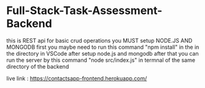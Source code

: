 # Full-Stack-Task-Assessment-Backend
this is REST api for basic crud operations
you MUST setup NODE.JS AND MONGODB first
you maybe  need to run this command "npm install" in the in the directory in VSCode after setup node.js and mongodb
after that you can run the server by this command "node src/index.js" in termnal of the same directory of the backend


live link : https://contactsapp-frontend.herokuapp.com/
